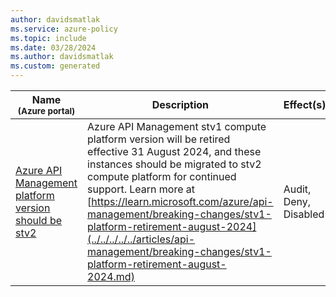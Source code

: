 ```yaml
---
author: davidsmatlak
ms.service: azure-policy
ms.topic: include
ms.date: 03/28/2024
ms.author: davidsmatlak
ms.custom: generated
---
```


|Name<br /><sub>(Azure portal)</sub> |Description |Effect(s) |Version<br /><sub>(GitHub)</sub> |
|---|---|---|---|
|[Azure API Management platform version should be stv2](https://portal.azure.com/#blade/Microsoft_Azure_Policy/PolicyDetailBlade/definitionId/%2Fproviders%2FMicrosoft.Authorization%2FpolicyDefinitions%2F1dc2fc00-2245-4143-99f4-874c937f13ef) |Azure API Management stv1 compute platform version will be retired effective 31 August 2024, and these instances should be migrated to stv2 compute platform for continued support. Learn more at [https://learn.microsoft.com/azure/api-management/breaking-changes/stv1-platform-retirement-august-2024](../../../../../articles/api-management/breaking-changes/stv1-platform-retirement-august-2024.md) |Audit, Deny, Disabled |[1.0.0](https://github.com/Azure/azure-policy/blob/master/built-in-policies/policyDefinitions/API%20Management/PlatformVersion_AuditDeny.json) |
